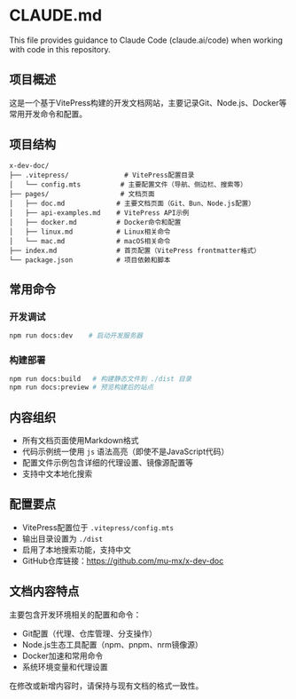 # CLAUDE.md

This file provides guidance to Claude Code (claude.ai/code) when working with code in this repository.

## 项目概述

这是一个基于VitePress构建的开发文档网站，主要记录Git、Node.js、Docker等常用开发命令和配置。

## 项目结构

```
x-dev-doc/
├── .vitepress/              # VitePress配置目录
│   └── config.mts          # 主要配置文件（导航、侧边栏、搜索等）
├── pages/                  # 文档页面
│   ├── doc.md             # 主要文档页面（Git、Bun、Node.js配置）
│   ├── api-examples.md    # VitePress API示例
│   ├── docker.md          # Docker命令和配置
│   ├── linux.md           # Linux相关命令
│   └── mac.md             # macOS相关命令
├── index.md               # 首页配置（VitePress frontmatter格式）
└── package.json           # 项目依赖和脚本
```

## 常用命令

### 开发调试
```bash
npm run docs:dev    # 启动开发服务器
```

### 构建部署
```bash
npm run docs:build   # 构建静态文件到 ./dist 目录
npm run docs:preview # 预览构建后的站点
```

## 内容组织

- 所有文档页面使用Markdown格式
- 代码示例统一使用 `js` 语法高亮（即使不是JavaScript代码）
- 配置文件示例包含详细的代理设置、镜像源配置等
- 支持中文本地化搜索

## 配置要点

- VitePress配置位于 `.vitepress/config.mts`
- 输出目录设置为 `./dist`
- 启用了本地搜索功能，支持中文
- GitHub仓库链接：https://github.com/mu-mx/x-dev-doc

## 文档内容特点

主要包含开发环境相关的配置和命令：
- Git配置（代理、仓库管理、分支操作）
- Node.js生态工具配置（npm、pnpm、nrm镜像源）
- Docker加速和常用命令
- 系统环境变量和代理设置

在修改或新增内容时，请保持与现有文档的格式一致性。